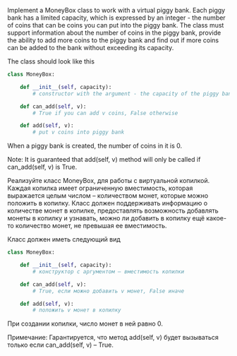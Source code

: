 Implement a MoneyBox class to work with a virtual piggy bank.
Each piggy bank has a limited capacity, which is expressed by an integer - the number of coins that can be
coins you can put into the piggy bank. The class must support information about the number of coins in the piggy bank, 
provide the ability to add more coins to the piggy bank and find out if more coins can be added to the bank without 
exceeding its capacity.

The class should look like this

```python
class MoneyBox:

    def __init__(self, capacity):
        # constructor with the argument - the capacity of the piggy bank

    def can_add(self, v):
        # True if you can add v coins, False otherwise

    def add(self, v):
        # put v coins into piggy bank
```
When a piggy bank is created, the number of coins in it is 0.

Note:
It is guaranteed that add(self, v) method will only be called if can_add(self, v) is True.




Реализуйте класс MoneyBox, для работы с виртуальной копилкой.
Каждая копилка имеет ограниченную вместимость, которая выражается целым числом – количеством монет, которые можно
положить в копилку. Класс должен поддерживать информацию о количестве монет в копилке, предоставлять возможность
добавлять монеты в копилку и узнавать, можно ли добавить в копилку ещё какое-то количество монет, не превышая ее
вместимость.

Класс должен иметь следующий вид

```python
class MoneyBox:

    def __init__(self, capacity):
        # конструктор с аргументом – вместимость копилки

    def can_add(self, v):
        # True, если можно добавить v монет, False иначе

    def add(self, v):
        # положить v монет в копилку
```
При создании копилки, число монет в ней равно 0.

Примечание:
Гарантируется, что метод add(self, v) будет вызываться только если can_add(self, v) – True.